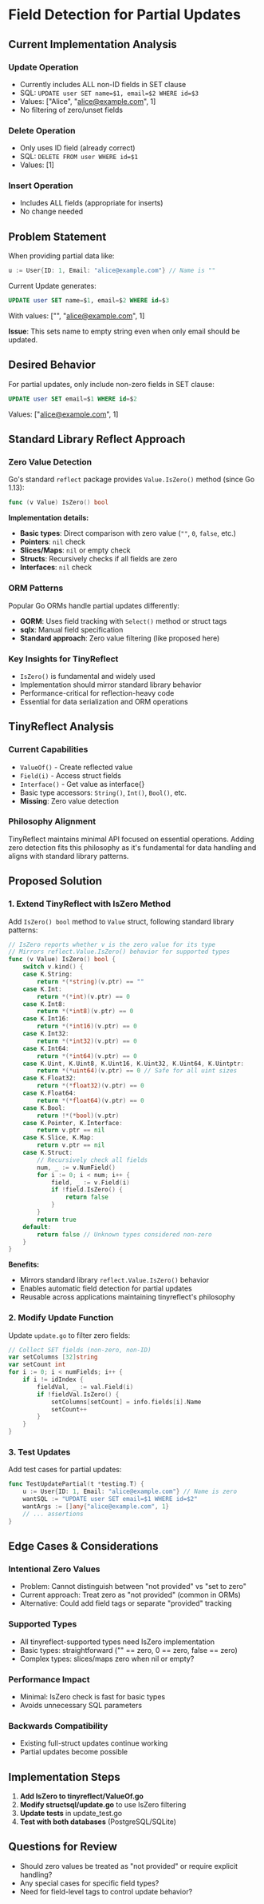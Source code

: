 # Field Detection for Partial Updates

## Current Implementation Analysis

### Update Operation
- Currently includes ALL non-ID fields in SET clause
- SQL: `UPDATE user SET name=$1, email=$2 WHERE id=$3`
- Values: ["Alice", "alice@example.com", 1]
- No filtering of zero/unset fields

### Delete Operation
- Only uses ID field (already correct)
- SQL: `DELETE FROM user WHERE id=$1`
- Values: [1]

### Insert Operation
- Includes ALL fields (appropriate for inserts)
- No change needed

## Problem Statement

When providing partial data like:
```go
u := User{ID: 1, Email: "alice@example.com"} // Name is ""
```

Current Update generates:
```sql
UPDATE user SET name=$1, email=$2 WHERE id=$3
```
With values: ["", "alice@example.com", 1]

**Issue**: This sets name to empty string even when only email should be updated.

## Desired Behavior

For partial updates, only include non-zero fields in SET clause:
```sql
UPDATE user SET email=$1 WHERE id=$2
```
Values: ["alice@example.com", 1]

## Standard Library Reflect Approach

### Zero Value Detection
Go's standard `reflect` package provides `Value.IsZero()` method (since Go 1.13):

```go
func (v Value) IsZero() bool
```

**Implementation details:**
- **Basic types**: Direct comparison with zero value (`""`, `0`, `false`, etc.)
- **Pointers**: `nil` check
- **Slices/Maps**: `nil` or empty check
- **Structs**: Recursively checks if all fields are zero
- **Interfaces**: `nil` check

### ORM Patterns
Popular Go ORMs handle partial updates differently:

- **GORM**: Uses field tracking with `Select()` method or struct tags
- **sqlx**: Manual field specification
- **Standard approach**: Zero value filtering (like proposed here)

### Key Insights for TinyReflect
- `IsZero()` is fundamental and widely used
- Implementation should mirror standard library behavior
- Performance-critical for reflection-heavy code
- Essential for data serialization and ORM operations

## TinyReflect Analysis

### Current Capabilities
- `ValueOf()` - Create reflected value
- `Field(i)` - Access struct fields
- `Interface()` - Get value as interface{}
- Basic type accessors: `String()`, `Int()`, `Bool()`, etc.
- **Missing**: Zero value detection

### Philosophy Alignment
TinyReflect maintains minimal API focused on essential operations. Adding zero detection fits this philosophy as it's fundamental for data handling and aligns with standard library patterns.

## Proposed Solution

### 1. Extend TinyReflect with IsZero Method

Add `IsZero() bool` method to `Value` struct, following standard library patterns:

```go
// IsZero reports whether v is the zero value for its type
// Mirrors reflect.Value.IsZero() behavior for supported types
func (v Value) IsZero() bool {
    switch v.kind() {
    case K.String:
        return *(*string)(v.ptr) == ""
    case K.Int:
        return *(*int)(v.ptr) == 0
    case K.Int8:
        return *(*int8)(v.ptr) == 0
    case K.Int16:
        return *(*int16)(v.ptr) == 0
    case K.Int32:
        return *(*int32)(v.ptr) == 0
    case K.Int64:
        return *(*int64)(v.ptr) == 0
    case K.Uint, K.Uint8, K.Uint16, K.Uint32, K.Uint64, K.Uintptr:
        return *(*uint64)(v.ptr) == 0 // Safe for all uint sizes
    case K.Float32:
        return *(*float32)(v.ptr) == 0
    case K.Float64:
        return *(*float64)(v.ptr) == 0
    case K.Bool:
        return !*(*bool)(v.ptr)
    case K.Pointer, K.Interface:
        return v.ptr == nil
    case K.Slice, K.Map:
        return v.ptr == nil
    case K.Struct:
        // Recursively check all fields
        num, _ := v.NumField()
        for i := 0; i < num; i++ {
            field, _ := v.Field(i)
            if !field.IsZero() {
                return false
            }
        }
        return true
    default:
        return false // Unknown types considered non-zero
    }
}
```

**Benefits:**
- Mirrors standard library `reflect.Value.IsZero()` behavior
- Enables automatic field detection for partial updates
- Reusable across applications maintaining tinyreflect's philosophy

### 2. Modify Update Function

Update `update.go` to filter zero fields:

```go
// Collect SET fields (non-zero, non-ID)
var setColumns [32]string
var setCount int
for i := 0; i < numFields; i++ {
    if i != idIndex {
        fieldVal, _ := val.Field(i)
        if !fieldVal.IsZero() {
            setColumns[setCount] = info.fields[i].Name
            setCount++
        }
    }
}
```

### 3. Test Updates

Add test cases for partial updates:
```go
func TestUpdatePartial(t *testing.T) {
    u := User{ID: 1, Email: "alice@example.com"} // Name is zero
    wantSQL := "UPDATE user SET email=$1 WHERE id=$2"
    wantArgs := []any{"alice@example.com", 1}
    // ... assertions
}
```

## Edge Cases & Considerations

### Intentional Zero Values
- Problem: Cannot distinguish between "not provided" vs "set to zero"
- Current approach: Treat zero as "not provided" (common in ORMs)
- Alternative: Could add field tags or separate "provided" tracking

### Supported Types
- All tinyreflect-supported types need IsZero implementation
- Basic types: straightforward ("" == zero, 0 == zero, false == zero)
- Complex types: slices/maps zero when nil or empty?

### Performance Impact
- Minimal: IsZero check is fast for basic types
- Avoids unnecessary SQL parameters

### Backwards Compatibility
- Existing full-struct updates continue working
- Partial updates become possible

## Implementation Steps

1. **Add IsZero to tinyreflect/ValueOf.go**
2. **Modify structsql/update.go** to use IsZero filtering
3. **Update tests** in update_test.go
4. **Test with both databases** (PostgreSQL/SQLite)

## Questions for Review

- Should zero values be treated as "not provided" or require explicit handling?
- Any special cases for specific field types?
- Need for field-level tags to control update behavior?